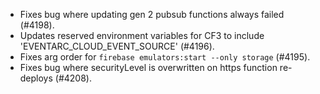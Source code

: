 - Fixes bug where updating gen 2 pubsub functions always failed (#4198).
- Updates reserved environment variables for CF3 to include 'EVENTARC_CLOUD_EVENT_SOURCE' (#4196).
- Fixes arg order for `firebase emulators:start --only storage` (#4195).
- Fixes bug where securityLevel is overwritten on https function re-deploys (#4208).
